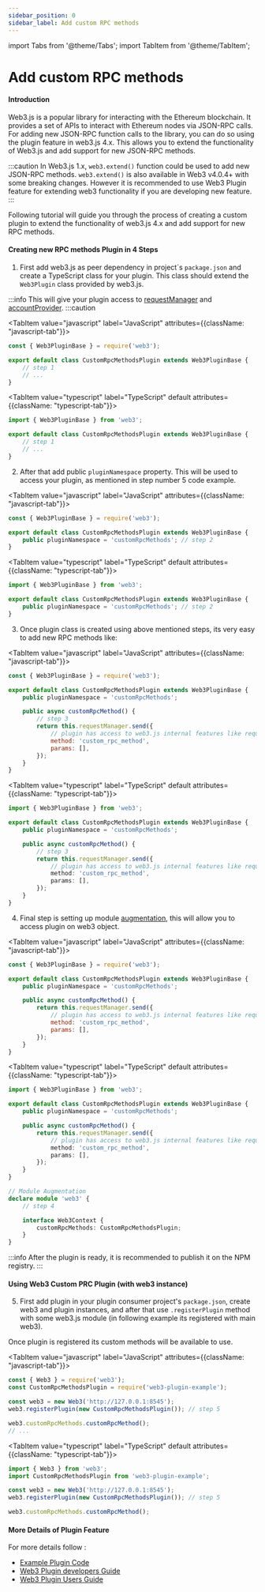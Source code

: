 ```yaml
---
sidebar_position: 0
sidebar_label: Add custom RPC methods
---
```


import Tabs from '@theme/Tabs';
import TabItem from '@theme/TabItem';

# Add custom RPC methods

#### Introduction

Web3.js is a popular library for interacting with the Ethereum blockchain. It provides a set of APIs to interact with Ethereum nodes via JSON-RPC calls. For adding new JSON-RPC function calls to the library, you can do so using the plugin feature in web3.js 4.x. This allows you to extend the functionality of Web3.js and add support for new JSON-RPC methods.

:::caution
In Web3.js 1.x, `web3.extend()` function could be used to add new JSON-RPC methods. `web3.extend()` is also available in Web3 v4.0.4+ with some breaking changes. However it is recommended to use Web3 Plugin feature for extending web3 functionality if you are developing new feature.
:::

Following tutorial will guide you through the process of creating a custom plugin to extend the functionality of web3.js 4.x and add support for new RPC methods.

#### Creating new RPC methods Plugin in 4 Steps

1. First add web3.js as peer dependency in project´s `package.json` and create a TypeScript class for your plugin. This class should extend the `Web3Plugin` class provided by web3.js.

:::info
This will give your plugin access to [requestManager](/api/web3-core/class/Web3Context#requestManager) and [accountProvider](/api/web3-core/class/Web3Context#accountProvider).
:::caution


<Tabs groupId="prog-lang" queryString>

  <TabItem value="javascript" label="JavaScript"
  	attributes={{className: "javascript-tab"}}>

```javascript
const { Web3PluginBase } = require('web3');

export default class CustomRpcMethodsPlugin extends Web3PluginBase {
	// step 1
	// ...
}
```

  </TabItem>
  
  <TabItem value="typescript" label="TypeScript" default
  	attributes={{className: "typescript-tab"}}>

```typescript
import { Web3PluginBase } from 'web3';

export default class CustomRpcMethodsPlugin extends Web3PluginBase {
	// step 1
	// ...
}
```

  </TabItem>
</Tabs>

2. After that add public `pluginNamespace` property. This will be used to access your plugin, as mentioned in step number 5 code example.


<Tabs groupId="prog-lang" queryString>

  <TabItem value="javascript" label="JavaScript"
  	attributes={{className: "javascript-tab"}}>

```javascript
const { Web3PluginBase } = require('web3');

export default class CustomRpcMethodsPlugin extends Web3PluginBase {
	public pluginNamespace = 'customRpcMethods'; // step 2
}
```

  </TabItem>
  
  <TabItem value="typescript" label="TypeScript" default
  	attributes={{className: "typescript-tab"}}>

```typescript
import { Web3PluginBase } from 'web3';

export default class CustomRpcMethodsPlugin extends Web3PluginBase {
	public pluginNamespace = 'customRpcMethods'; // step 2
}
```

  </TabItem>
</Tabs>

3. Once plugin class is created using above mentioned steps, its very easy to add new RPC methods like:

<Tabs groupId="prog-lang" queryString>

  <TabItem value="javascript" label="JavaScript"
  	attributes={{className: "javascript-tab"}}>

```javascript
const { Web3PluginBase } = require('web3');

export default class CustomRpcMethodsPlugin extends Web3PluginBase {
	public pluginNamespace = 'customRpcMethods';

	public async customRpcMethod() {
		// step 3
		return this.requestManager.send({
			// plugin has access to web3.js internal features like request manager
			method: 'custom_rpc_method',
			params: [],
		});
	}
}
```

  </TabItem>
  
  <TabItem value="typescript" label="TypeScript" default
  	attributes={{className: "typescript-tab"}}>

```typescript
import { Web3PluginBase } from 'web3';

export default class CustomRpcMethodsPlugin extends Web3PluginBase {
	public pluginNamespace = 'customRpcMethods';

	public async customRpcMethod() {
		// step 3
		return this.requestManager.send({
			// plugin has access to web3.js internal features like request manager
			method: 'custom_rpc_method',
			params: [],
		});
	}
}
```

  </TabItem>
</Tabs>

4. Final step is setting up module [augmentation](https://www.typescriptlang.org/docs/handbook/declaration-merging.html#module-augmentation), this will allow you to access plugin on web3 object.

<Tabs groupId="prog-lang" queryString>

  <TabItem value="javascript" label="JavaScript"
  	attributes={{className: "javascript-tab"}}>

```javascript
const { Web3PluginBase } = require('web3');

export default class CustomRpcMethodsPlugin extends Web3PluginBase {
	public pluginNamespace = 'customRpcMethods';

	public async customRpcMethod() {
		return this.requestManager.send({
			// plugin has access to web3.js internal features like request manager
			method: 'custom_rpc_method',
			params: [],
		});
	}
}
```

  </TabItem>
  
  <TabItem value="typescript" label="TypeScript" default
  	attributes={{className: "typescript-tab"}}>

```typescript
import { Web3PluginBase } from 'web3';

export default class CustomRpcMethodsPlugin extends Web3PluginBase {
	public pluginNamespace = 'customRpcMethods';

	public async customRpcMethod() {
		return this.requestManager.send({
			// plugin has access to web3.js internal features like request manager
			method: 'custom_rpc_method',
			params: [],
		});
	}
}

// Module Augmentation
declare module 'web3' {
	// step 4

	interface Web3Context {
		customRpcMethods: CustomRpcMethodsPlugin;
	}
}
```

  </TabItem>
</Tabs>

:::info
After the plugin is ready, it is recommended to publish it on the NPM registry.
:::

#### Using Web3 Custom PRC Plugin (with web3 instance)

5. First add plugin in your plugin consumer project's `package.json`, create web3 and plugin instances, and after that use `.registerPlugin` method with some web3.js module (in following example its registered with main web3).

Once plugin is registered its custom methods will be available to use.

<Tabs groupId="prog-lang" queryString>

  <TabItem value="javascript" label="JavaScript"
  	attributes={{className: "javascript-tab"}}>

```javascript
const { Web3 } = require('web3');
const CustomRpcMethodsPlugin = require('web3-plugin-example');

const web3 = new Web3('http://127.0.0.1:8545');
web3.registerPlugin(new CustomRpcMethodsPlugin()); // step 5

web3.customRpcMethods.customRpcMethod();
// ...
```

  </TabItem>
  
  <TabItem value="typescript" label="TypeScript" default
  	attributes={{className: "typescript-tab"}}>

```typescript
import { Web3 } from 'web3';
import CustomRpcMethodsPlugin from 'web3-plugin-example';

const web3 = new Web3('http://127.0.0.1:8545');
web3.registerPlugin(new CustomRpcMethodsPlugin()); // step 5

web3.customRpcMethods.customRpcMethod();
```

  </TabItem>
</Tabs>

#### More Details of Plugin Feature

For more details follow :

-   [Example Plugin Code](https://github.com/web3/web3.js/tree/4.x/tools/web3-plugin-example)
-   [Web3 Plugin developers Guide](/guides/web3_plugin_guide/plugin_authors)
-   [Web3 Plugin Users Guide](/guides/web3_plugin_guide/plugin_users)
